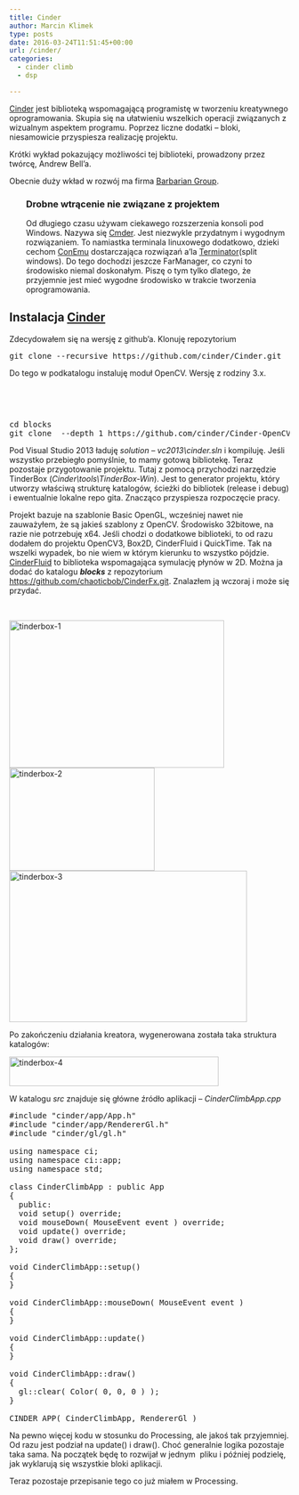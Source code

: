 ```yaml
---
title: Cinder
author: Marcin Klimek
type: posts
date: 2016-03-24T11:51:45+00:00
url: /cinder/
categories:
  - cinder climb
  - dsp

---
```

<a href="https://libcinder.org/" target="_blank">Cinder</a> jest biblioteką wspomagającą programistę w tworzeniu kreatywnego oprogramowania. Skupia się na ułatwieniu wszelkich operacji związanych z wizualnym aspektem programu. Poprzez liczne dodatki &#8211; bloki, niesamowicie przyspiesza realizację projektu.

Krótki wykład pokazujący możliwości tej biblioteki, prowadzony przez twórcę, Andrew Bell&#8217;a.



Obecnie duży wkład w rozwój ma firma <a href="http://www.barbariangroup.com/" target="_blank">Barbarian Group</a>.  
<!--more-->

<h3 style="padding-left: 30px;">
  Drobne wtrącenie nie związane z projektem
</h3>

<p style="padding-left: 30px;">
  Od długiego czasu używam ciekawego rozszerzenia konsoli pod Windows. Nazywa się <a href="http://cmder.net/" target="_blank">Cmder</a>. Jest niezwykle przydatnym i wygodnym rozwiązaniem. To namiastka terminala linuxowego dodatkowo, dzieki cechom <a href="https://conemu.github.io/" target="_blank">ConEmu</a> dostarczająca rozwiązań a&#8217;la <a href="http://gnometerminator.blogspot.com/p/introduction.html" target="_blank">Terminator</a>(split windows). Do tego dochodzi jeszcze FarManager, co czyni to środowisko niemal doskonałym. Piszę o tym tylko dlatego, że przyjemnie jest mieć wygodne środowisko w trakcie tworzenia oprogramowania.
</p>

## Instalacja <a href="https://libcinder.org/" target="_blank">Cinder</a>

Zdecydowałem się na wersję z github&#8217;a. Klonuję repozytorium

<pre class="EnlighterJSRAW" data-enlighter-language="shell">git clone --recursive https://github.com/cinder/Cinder.git</pre>

Do tego w podkatalogu instaluję moduł OpenCV. Wersję z rodziny 3.x.

&nbsp;

&nbsp;

<pre class="EnlighterJSRAW" data-enlighter-language="shell">cd blocks
git clone  --depth 1 https://github.com/cinder/Cinder-OpenCV3.git # tak zwana płytka kopia, wystarczy mi ostatnia rewizja</pre>

Pod Visual Studio 2013 ładuję _solution_ &#8211; _vc2013\cinder.sln_ i kompiluję. Jeśli wszystko przebiegło pomyślnie, to mamy gotową bibliotekę. Teraz pozostaje przygotowanie projektu. Tutaj z pomocą przychodzi narzędzie TinderBox (_Cinder\tools\TinderBox-Win_). Jest to generator projektu, który utworzy właściwą strukturę katalogów, ścieżki do bibliotek (release i debug) i ewentualnie lokalne repo gita. Znacząco przyspiesza rozpoczęcie pracy.

Projekt bazuje na szablonie Basic OpenGL, wcześniej nawet nie zauważyłem, że są jakieś szablony z OpenCV. Środowisko 32bitowe, na razie nie potrzebuję x64. Jeśli chodzi o dodatkowe biblioteki, to od razu dodałem do projektu OpenCV3, Box2D, CinderFluid i QuickTime. Tak na wszelki wypadek, bo nie wiem w którym kierunku to wszystko pójdzie. <a href="https://github.com/chaoticbob/CinderFx.git" target="_blank">CinderFluid</a> to biblioteka wspomagająca symulację płynów w 2D. Można ja dodać do katalogu <span style="font-weight: bold; font-style: italic;">blocks</span> z repozytorium <https://github.com/chaoticbob/CinderFx.git>. Znalazłem ją wczoraj i może się przydać.

&nbsp;

<img decoding="async" loading="lazy" class=" wp-image-536 alignleft" src="https://klimek.link/blog/wp-content/uploads/2016/03/tinderbox-1.png" alt="tinderbox-1" width="386" height="265" srcset="https://klimek.link/blog/wp-content/uploads/2016/03/tinderbox-1.png 504w, https://klimek.link/blog/wp-content/uploads/2016/03/tinderbox-1-300x206.png 300w" sizes="(max-width: 386px) 100vw, 386px" /><img decoding="async" loading="lazy" class="size-full wp-image-537 alignleft" src="https://klimek.link/blog/wp-content/uploads/2016/03/tinderbox-2.png" alt="tinderbox-2" width="261" height="185" /><img decoding="async" loading="lazy" class="wp-image-538 alignnone" src="https://klimek.link/blog/wp-content/uploads/2016/03/tinderbox-3.png" alt="tinderbox-3" width="427" height="272" srcset="https://klimek.link/blog/wp-content/uploads/2016/03/tinderbox-3.png 534w, https://klimek.link/blog/wp-content/uploads/2016/03/tinderbox-3-300x191.png 300w" sizes="(max-width: 427px) 100vw, 427px" /> 

Po zakończeniu działania kreatora, wygenerowana została taka struktura katalogów:

<img decoding="async" loading="lazy" class="aligncenter size-full wp-image-539" src="https://klimek.link/blog/wp-content/uploads/2016/03/tinderbox-4.png" alt="tinderbox-4" width="376" height="53" srcset="https://klimek.link/blog/wp-content/uploads/2016/03/tinderbox-4.png 376w, https://klimek.link/blog/wp-content/uploads/2016/03/tinderbox-4-300x42.png 300w" sizes="(max-width: 376px) 100vw, 376px" /> 

W katalogu _src_ znajduje się główne źródło aplikacji &#8211; _CinderClimbApp.cpp_

<pre class="EnlighterJSRAW" data-enlighter-language="cpp">#include "cinder/app/App.h"
#include "cinder/app/RendererGl.h"
#include "cinder/gl/gl.h"

using namespace ci;
using namespace ci::app;
using namespace std;

class CinderClimbApp : public App 
{
  public:
  void setup() override;
  void mouseDown( MouseEvent event ) override;
  void update() override;
  void draw() override;
};

void CinderClimbApp::setup()
{
}

void CinderClimbApp::mouseDown( MouseEvent event )
{
}

void CinderClimbApp::update()
{
}

void CinderClimbApp::draw()
{
  gl::clear( Color( 0, 0, 0 ) ); 
}

CINDER_APP( CinderClimbApp, RendererGl )
</pre>

Na pewno więcej kodu w stosunku do Processing, ale jakoś tak przyjemniej. Od razu jest podział na update() i draw(). Choć generalnie logika pozostaje taka sama. Na początek będę to rozwijał w jednym  pliku i później podzielę, jak wyklarują się wszystkie bloki aplikacji.

Teraz pozostaje przepisanie tego co już miałem w Processing.